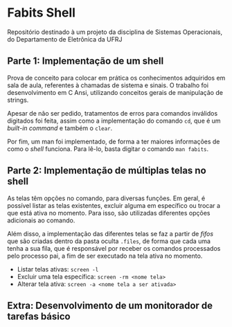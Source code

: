 # Fabits Shell
Repositório destinado à um projeto da disciplina de Sistemas Operacionais, do Departamento de Eletrônica da UFRJ

## Parte 1: Implementação de um shell
Prova de conceito para colocar em prática os conhecimentos adquiridos em sala de aula, referentes à chamadas de sistema e sinais. O trabalho foi desenvolvimento em C Ansi, utilizando conceitos gerais de manipulação de strings.

Apesar de não ser pedido, tratamentos de erros para comandos inválidos digitados foi feita, assim como a implementação do comando `cd`, que é um *built-in command* e também o `clear`.

Por fim, um man foi implementado, de forma a ter maiores informações de como o *shell* funciona. Para lê-lo, basta digitar o comando `man fabits`.

## Parte 2: Implementação de múltiplas telas no shell
As telas têm opções no comando, para diversas funções. Em geral, é possível listar as telas existentes, excluir alguma em específico ou trocar a que está ativa no momento. Para isso, são utilizadas diferentes opções adicionais ao comando.

Além disso, a implementação das diferentes telas se faz a partir de _fifos_ que são criadas dentro da pasta oculta `.files`, de forma que cada uma tenha a sua fila, que é responsável por receber os comandos processados pelo processo pai, a fim de ser executado na tela ativa no momento.

* Listar telas ativas: `screen -l`
* Excluir uma tela específica: `screen -rm <nome tela>`
* Alterar tela ativa: `screen -a <nome tela a ser ativada>`

## Extra: Desenvolvimento de um monitorador de tarefas básico
